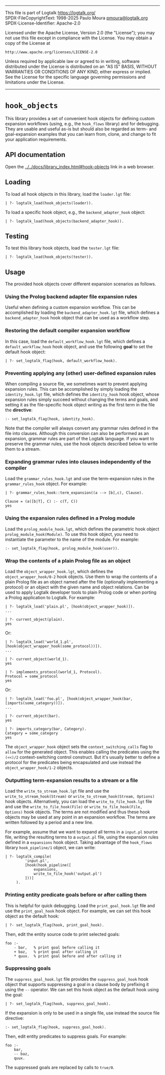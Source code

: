 ________________________________________________________________________

This file is part of Logtalk <https://logtalk.org/>  
SPDX-FileCopyrightText: 1998-2025 Paulo Moura <pmoura@logtalk.org>  
SPDX-License-Identifier: Apache-2.0

Licensed under the Apache License, Version 2.0 (the "License");
you may not use this file except in compliance with the License.
You may obtain a copy of the License at

    http://www.apache.org/licenses/LICENSE-2.0

Unless required by applicable law or agreed to in writing, software
distributed under the License is distributed on an "AS IS" BASIS,
WITHOUT WARRANTIES OR CONDITIONS OF ANY KIND, either express or implied.
See the License for the specific language governing permissions and
limitations under the License.
________________________________________________________________________


`hook_objects`
==============

This library provides a set of convenient hook objects for defining custom
expansion workflows (using, e.g., the `hook_flows` library) and for debugging.
They are usable and useful as-is but should also be regarded as term- and
goal-expansion examples that you can learn from, clone, and change to fit
your application requirements.


API documentation
-----------------

Open the [../../docs/library_index.html#hook-objects](../../docs/library_index.html#hook-objects)
link in a web browser.


Loading
-------

To load all hook objects in this library, load the `loader.lgt` file:

	| ?- logtalk_load(hook_objects(loader)).

To load a specific hook object, e.g., the `backend_adapter_hook` object:

	| ?- logtalk_load(hook_objects(backend_adapter_hook)).


Testing
-------

To test this library hook objects, load the `tester.lgt` file:

	| ?- logtalk_load(hook_objects(tester)).


Usage
-----

The provided hook objects cover different expansion scenarios as follows.

### Using the Prolog backend adapter file expansion rules

Useful when defining a custom expansion workflow. This can be accomplished
by loading the `backend_adapter_hook.lgt` file, which defines a `backend_adapter_hook`
hook object that can be used as a workflow step.

### Restoring the default compiler expansion workflow

In this case, load the `default_workflow_hook.lgt` file, which defines a
`default_workflow_hook` hook object, and use the following **goal** to set
the default hook object:

	| ?- set_logtalk_flag(hook, default_workflow_hook).

### Preventing applying any (other) user-defined expansion rules

When compiling a source file, we sometimes want to prevent applying expansion
rules. This can be accomplished by simply loading the `identity_hook.lgt` file,
which defines the `identity_hook` hook object, whose expansion rules simply
succeed without changing the terms and goals, and setting it as the file-specific
hook object writing as the first term in the file the **directive**:

	:- set_logtalk_flag(hook, identity_hook).

Note that the compiler will always convert any grammar rules defined in the
file into clauses. Although this conversion can also be performed as an
expansion, grammar rules are part of the Logtalk language. If you want to
preserve the grammar rules, use the hook objects described below to write
them to a stream.

### Expanding grammar rules into clauses independently of the compiler

Load the `grammar_rules_hook.lgt` and use the term-expansion rules in the
`grammar_rules_hook` object. For example:

	| ?- grammar_rules_hook::term_expansion((a --> [b],c), Clause).

	Clause = (a([b|T], C) :- c(T, C))
	yes

### Using the expansion rules defined in a Prolog module

Load the `prolog_module_hook.lgt`, which defines the parametric hook
object `prolog_module_hook(Module)`. To use this hook object, you need to
instantiate the parameter to the name of the module. For example:

	:- set_logtalk_flag(hook, prolog_module_hook(user)).

### Wrap the contents of a plain Prolog file as an object

Load the `object_wrapper_hook.lgt`, which defines the `object_wrapper_hook/0-2`
hook objects. Use them to wrap the contents of a plain Prolog file as an
object named after the file (optionally implementing a protocol) or an object
with the given name and object relations. Can be used to apply Logtalk developer
tools to plain Prolog code or when porting a Prolog application to Logtalk. For
example:

	| ?- logtalk_load('plain.pl', [hook(object_wrapper_hook)]).
	...

	| ?- current_object(plain).
	yes

Or:

	| ?- logtalk_load('world_1.pl', [hook(object_wrapper_hook(some_protocol))]).
	...

	| ?- current_object(world_1).
	yes

	| ?- implements_protocol(world_1, Protocol).
	Protocol = some_protocol
	yes

Or:

	| ?- logtalk_load('foo.pl', [hook(object_wrapper_hook(bar,[imports(some_category))]).
	...

	| ?- current_object(bar).
	yes

	| ?- imports_category(bar, Category).
	Category = some_category
	yes

The `object_wrapper_hook` object sets the `context_switching_calls` flag to
`allow` for the generated object. This enables calling the predicates using
the `(<<)/2` context-switching control construct. But it's usually better to
define a protocol for the predicates being encapsulated and use instead the
`object_wrapper_hook/1-2` objects.

### Outputting term-expansion results to a stream or a file

Load the `write_to_stream_hook.lgt` file and use the `write_to_stream_hook(Stream)`
or `write_to_stream_hook(Stream, Options)` hook objects. Alternatively, you can
load the `write_to_file_hook.lgt` file and use the `write_to_file_hook(File)`
or `write_to_file_hook(File, Options)` hook objects. The terms are not
modified and thus these hook objects may be used at any point in an expansion
workflow. The terms are written followed by a period and a new line.

For example, assume that we want to expand all terms in a `input.pl` source
file, writing the resulting terms to a `output.pl` file, using the expansion
rules defined in a `expansions` hook object. Taking advantage of the `hook_flows`
library `hook_pipeline/1` object, we can write:

	| ?- logtalk_compile(
	         'input.pl',
	         [hook(hook_pipeline([
	             expansions,
	             write_to_file_hook('output.pl')
	         ]))]
	     ).

### Printing entity predicate goals before or after calling them

This is helpful for quick debugging. Load the `print_goal_hook.lgt` file and
use the `print_goal_hook` hook object. For example, we can set this hook
object as the default hook:

	| ?- set_logtalk_flag(hook, print_goal_hook).

Then, edit the entity source code to print selected goals:

	foo :-
		- bar,   % print goal before calling it
		+ baz,   % print goal after calling it
		* quux.  % print goal before and after calling it

### Suppressing goals

The `suppress_goal_hook.lgt` file provides the `suppress_goal_hook` hook
object that supports suppressing a goal in a clause body by prefixing it
using the `--` operator. We can set this hook object as the default hook
using the goal:

	| ?- set_logtalk_flag(hook, suppress_goal_hook).

If the expansion is only to be used in a single file, use instead the
source file directive:

	:- set_logtalk_flag(hook, suppress_goal_hook).

Then, edit entity predicates to suppress goals. For example:

	foo :-
		bar,
		-- baz,
		quux.

The suppressed goals are replaced by calls to `true/0`.

